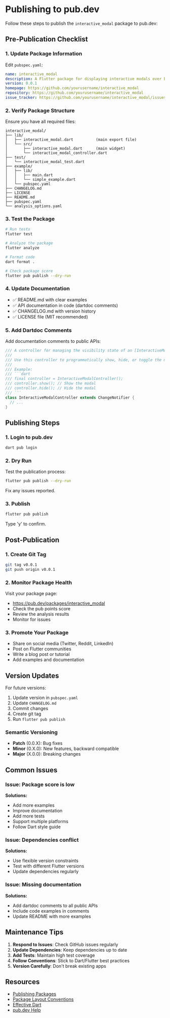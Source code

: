 # Publishing to pub.dev

Follow these steps to publish the `interactive_modal` package to pub.dev:

## Pre-Publication Checklist

### 1. Update Package Information

Edit `pubspec.yaml`:
```yaml
name: interactive_modal
description: A Flutter package for displaying interactive modals over background content while maintaining full interactivity with both.
version: 0.0.1
homepage: https://github.com/yourusername/interactive_modal
repository: https://github.com/yourusername/interactive_modal
issue_tracker: https://github.com/yourusername/interactive_modal/issues
```

### 2. Verify Package Structure

Ensure you have all required files:
```
interactive_modal/
├── lib/
│   ├── interactive_modal.dart          (main export file)
│   └── src/
│       ├── interactive_modal.dart      (main widget)
│       └── interactive_modal_controller.dart
├── test/
│   └── interactive_modal_test.dart
├── example/
│   ├── lib/
│   │   ├── main.dart
│   │   └── simple_example.dart
│   └── pubspec.yaml
├── CHANGELOG.md
├── LICENSE
├── README.md
├── pubspec.yaml
└── analysis_options.yaml
```

### 3. Test the Package

```bash
# Run tests
flutter test

# Analyze the package
flutter analyze

# Format code
dart format .

# Check package score
flutter pub publish --dry-run
```

### 4. Update Documentation

- ✅ README.md with clear examples
- ✅ API documentation in code (dartdoc comments)
- ✅ CHANGELOG.md with version history
- ✅ LICENSE file (MIT recommended)

### 5. Add Dartdoc Comments

Add documentation comments to public APIs:

```dart
/// A controller for managing the visibility state of an [InteractiveModal].
///
/// Use this controller to programmatically show, hide, or toggle the modal.
///
/// Example:
/// ```dart
/// final controller = InteractiveModalController();
/// controller.show(); // Show the modal
/// controller.hide(); // Hide the modal
/// ```
class InteractiveModalController extends ChangeNotifier {
  // ...
}
```

## Publishing Steps

### 1. Login to pub.dev

```bash
dart pub login
```

### 2. Dry Run

Test the publication process:
```bash
flutter pub publish --dry-run
```

Fix any issues reported.

### 3. Publish

```bash
flutter pub publish
```

Type 'y' to confirm.

## Post-Publication

### 1. Create Git Tag

```bash
git tag v0.0.1
git push origin v0.0.1
```

### 2. Monitor Package Health

Visit your package page:
- https://pub.dev/packages/interactive_modal
- Check the pub points score
- Review the analysis results
- Monitor for issues

### 3. Promote Your Package

- Share on social media (Twitter, Reddit, LinkedIn)
- Post on Flutter communities
- Write a blog post or tutorial
- Add examples and documentation

## Version Updates

For future versions:

1. Update version in `pubspec.yaml`
2. Update `CHANGELOG.md`
3. Commit changes
4. Create git tag
5. Run `flutter pub publish`

### Semantic Versioning

- **Patch** (0.0.X): Bug fixes
- **Minor** (0.X.0): New features, backward compatible
- **Major** (X.0.0): Breaking changes

## Common Issues

### Issue: Package score is low

**Solutions:**
- Add more examples
- Improve documentation
- Add more tests
- Support multiple platforms
- Follow Dart style guide

### Issue: Dependencies conflict

**Solutions:**
- Use flexible version constraints
- Test with different Flutter versions
- Update dependencies regularly

### Issue: Missing documentation

**Solutions:**
- Add dartdoc comments to all public APIs
- Include code examples in comments
- Update README with more examples

## Maintenance Tips

1. **Respond to Issues**: Check GitHub issues regularly
2. **Update Dependencies**: Keep dependencies up to date
3. **Add Tests**: Maintain high test coverage
4. **Follow Conventions**: Stick to Dart/Flutter best practices
5. **Version Carefully**: Don't break existing apps

## Resources

- [Publishing Packages](https://dart.dev/tools/pub/publishing)
- [Package Layout Conventions](https://dart.dev/tools/pub/package-layout)
- [Effective Dart](https://dart.dev/guides/language/effective-dart)
- [pub.dev Help](https://pub.dev/help)
